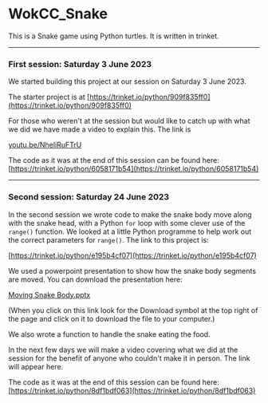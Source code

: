 # WokCC_Snake

This is a Snake game using Python turtles. It is written in trinket.

------------------------------------------------------------------------

### First session: Saturday 3 June 2023

We started building this project at our session on Saturday 3 June 2023.

The starter project is at
[https://trinket.io/python/909f835ff0](https://trinket.io/python/909f835ff0)

For those who weren't at the session but would like to catch up with what we did we have made a video to explain this. The link is

[youtu.be/NheIiRuFTrU](https://youtu.be/NheIiRuFTrU)

The code as it was at the end of this session can be found here:
[https://trinket.io/python/6058171b54](https://trinket.io/python/6058171b54)

------------------------------------------------------------------------

### Second session: Saturday 24 June 2023

In the second session we wrote code to make the snake body move along with the snake head, with a Python ```for``` loop with some clever use of the ```range()``` function. We looked at a little Python programme to help work out the correct parameters for ```range()```. The link to this project is:

[https://trinket.io/python/e195b4cf07](https://trinket.io/python/e195b4cf07)

We used a powerpoint presentation to show how the snake body segments are moved. You can download the presentation here:

[Moving Snake Body.pptx](https://github.com/WokLibCodeClub/WokCC_Snake/blob/main/Moving%20Snake%20Body.pptx)

(When you click on this link look for the Download symbol at the top right of the page and click on it to download the file to your computer.)

We also wrote a function to handle the snake eating the food.

In the next few days we will make a video covering what we did at the session for the benefit of anyone who couldn't make it in person. The link will appear here.

The code as it was at the end of this session can be found here:
[https://trinket.io/python/8df1bdf063](https://trinket.io/python/8df1bdf063)
